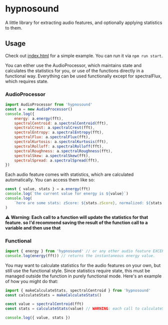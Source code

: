 # hypnosound

A little library for extracting audio features, and optionally applying statistics to them.

## Usage

Check out [index.html](./index.html) for a simple example. You can run it via `npm run start`.

You can either use the AudioProcessor, which maintains state and calculates the statistics for you, or use of the functions directly in a functional way. Everything can be used functionally except for spectralFlux, which requires state.

### AudioProcessor

```javascript
import AudioProcessor from 'hypnosound'
const a = new AudioProcessor()
console.log({
    energy: a.energy(fft),
    spectralCentroid: a.spectralCentroid(fft),
    spectralCrest: a.spectralCrest(fft),
    spectralEntropy: a.spectralEntropy(fft),
    spectralFlux: a.spectralFlux(fft),
    spectralKurtosis: a.spectralKurtosis(fft),
    spectralRolloff: a.spectralRolloff(fft),
    spectralRoughness: a.spectralRoughness(fft),
    spectralSkew: a.spectralSkew(fft),
    spectralSpread: a.spectralSpread(fft),
})
```

Each audio feature comes with statistics, which are calculated automatically. You can access them like so:

```javascript
const { value, stats } = a.energy(fft)
console.log(`the current value for energy is ${value}`)
console.log(
    `here are some stats: zScore: ${stats.zScore}, normalized: ${stats.normalized}, standardDeviation: ${stats.standardDeviation}, median: ${stats.median}, mean: ${stats.mean}, min: ${stats.min}, max: ${stats.max}`,
)
```

⚠️ **Warning: Each call to a function will update the statistics for that feature. so I'd recommend saving the result of the function call to a variable and then use that**

### Functional

```javascript
import { energy } from 'hypnosound' // or any other audio feature EXCEPT spectralFlux
console.log(energy(fft)) // returns the instantaneous energy value.
```

You may want to calculate statistics for the audio features on your own, but still use the functional style.
Since statistics require state, this must be managed outside the function in purely functional mode.
Here's an example of how you might do that:

```javascript
import { makeCalculateStats, spectralCentroid } from 'hypnosound'
const calculateStats = makeCalculateStats()

const value = spectralCentroid(fft)
const stats = calculateStats(value) // WARNING: each call to calculateStats will update the state.

console.log({ value, stats })
```
